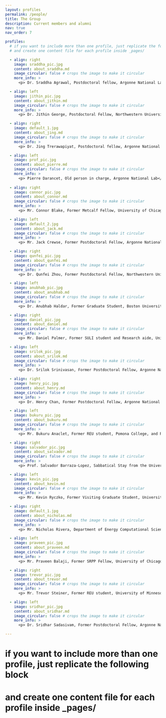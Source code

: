 ```yaml
---
layout: profiles
permalink: /people/
title: The Group
description: Current members and alumni
nav: true
nav_order: 7

profiles:
  # if you want to include more than one profile, just replicate the following block
  # and create one content file for each profile inside _pages/

  - align: right
    image: sraddha_pic.jpg
    content: about_sraddha.md
    image_circular: false # crops the image to make it circular
    more_info: >
      <p> Dr. Sraddha Agrawal, Postdoctoral fellow, Argonne National Lab</p>

  - align: left
    image: jithin_pic.jpg
    content: about_jithin.md
    image_circular: false # crops the image to make it circular
    more_info: >
      <p> Dr. Jithin George, Postdoctoral Fellow, Northwestern University</p>

  - align: right
    image: default_1.jpg
    content: about_jing.md
    image_circular: false # crops the image to make it circular
    more_info: >
      <p> Dr. Jing Trerawapiyat, Postdoctoral fellow, Argonne National Lab</p>

  - align: left
    image: prof_pic.jpg
    content: about_pierre.md
    image_circular: false # crops the image to make it circular
    more_info: >
      <p> Pierre Darancet, Old person in charge, Argonne National Lab</p>
 
  - align: right
    image: connor_pic.jpg
    content: about_connor.md
    image_circular: false # crops the image to make it circular
    more_info: >
      <p> Mr. Connor Blake, Former Metcalf Fellow, University of Chicago</p>

  - align: left
    image: default_2.jpg
    content: about_jack.md
    image_circular: false # crops the image to make it circular
    more_info: >
      <p> Mr. Jack Crewse, Former Postdoctoral Fellow, Argonne National Lab</p>

  - align: right
    image: qunfei_pic.jpg
    content: about_qunfei.md
    image_circular: false # crops the image to make it circular
    more_info: >
      <p> Dr. Qunfei Zhou, Former Postdoctoral Fellow, Northwestern University</p>

  - align: left
    image: anubhab_pic.jpg
    content: about_anubhab.md
    image_circular: false # crops the image to make it circular
    more_info: >
      <p> Dr. Anubhab Haldar, Former Graduate Student, Boston University</p>

  - align: right
    image: daniel_pic.jpg
    content: about_daniel.md
    image_circular: false # crops the image to make it circular
    more_info: >
      <p> Mr. Daniel Palmer, Former SULI student and Research aide, University of Notre Dame</p>

  - align: left
    image: srilok_pic.jpg
    content: about_srilok.md 
    image_circular: false # crops the image to make it circular
    more_info: >
      <p> Dr. Srilok Srinivasan, Former Postdoctoral Fellow, Argonne National Lab</p>

  - align: right
    image: henry_pic.jpg
    content: about_henry.md
    image_circular: false # crops the image to make it circular
    more_info: >
      <p> Dr. Henry Chan, Former Postdoctoral Fellow, Argonne National Lab</p>

  - align: left
    image: bukuru_pic.jpg
    content: about_bukuru.md 
    image_circular: false # crops the image to make it circular
    more_info: >
      <p> Mr. Bukuru Anaclet, Former REU student, Pomona College, and REU+ fellow, Northwestern University</p>

  - align: right
    image: salvador_pic.jpg
    content: about_salvador.md
    image_circular: false # crops the image to make it circular
    more_info: >
      <p> Prof. Salvador Barraza-Lopez, Sabbatical Stay from the University of Arkansas</p>

  - align: left
    image: kevin_pic.jpg
    content: about_kevin.md
    image_circular: false # crops the image to make it circular
    more_info: >
      <p> Mr. Kevin Ryczko, Former Visiting Graduate Student, University of Ottawa</p>

  - align: right
    image: default_1.jpg
    content: about_nicholas.md
    image_circular: false # crops the image to make it circular
    more_info: >
      <p> Mr. Nicholas Rivera, Department of Energy Computational Science Graduate Fellowship Practicum, Massachusetts Institute of Technology </p>

  - align: left
    image: praveen_pic.jpg
    content: about_praveen.md
    image_circular: false # crops the image to make it circular
    more_info: >
      <p> Mr. Praveen Balaji, Former SRPP Fellow, University of Chicago</p>

  - align: right
    image: trevor_pic.jpg
    content: about_trevor.md
    image_circular: false # crops the image to make it circular
    more_info: >
      <p> Mr. Trevor Steiner, Former REU student, University of Minnesota </p>

  - align: left
    image: sridhar_pic.jpg
    content: about_sridhar.md
    image_circular: false # crops the image to make it circular
    more_info: >
      <p> Dr. Sridhar Sadasivam, Former Postdoctoral Fellow, Argonne National Lab</p>

---
```


  # if you want to include more than one profile, just replicate the following block
  # and create one content file for each profile inside _pages/

